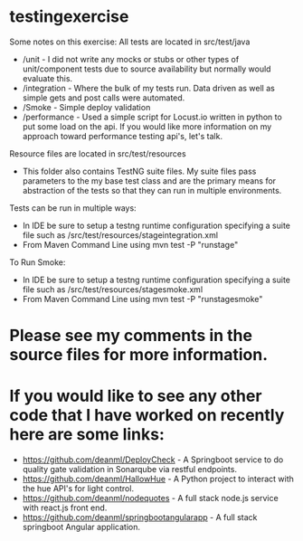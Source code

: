 # testingexercise

Some notes on this exercise:
All tests are located in src/test/java
* /unit - I did not write any mocks or stubs or other types of unit/component tests due to source availability but normally would    evaluate this.
* /integration - Where the bulk of my tests run.  Data driven as well as simple gets and post calls were automated.
* /Smoke - Simple deploy validation
* /performance - Used a simple script for Locust.io written in python to put some load on the api.  If you would like more information     on my approach toward performance testing api's, let's talk.
    
Resource files are located in src/test/resources
  * This folder also contains TestNG suite files.  My suite files pass parameters to the my base test class and are the primary means for     abstraction of the tests so that they can run in multiple environments.

Tests can be run in multiple ways:
  * In IDE be sure to setup a testng runtime configuration specifying a suite file such as /src/test/resources/stageintegration.xml
  * From Maven Command Line using mvn test -P "runstage"
  
  To Run Smoke:
  * In IDE be sure to setup a testng runtime configuration specifying a suite file such as /src/test/resources/stagesmoke.xml
  * From Maven Command Line using mvn test -P "runstagesmoke"
  
# Please see my comments in the source files for more information.
# If you would like to see any other code that I have worked on recently here are some links:
* https://github.com/deanml/DeployCheck - A Springboot service to do quality gate validation in Sonarqube via restful endpoints.
* https://github.com/deanml/HallowHue - A Python project to interact with the hue API's for light control.
* https://github.com/deanml/nodequotes - A full stack node.js service with react.js front end.
* https://github.com/deanml/springbootangularapp - A full stack springboot Angular application.
